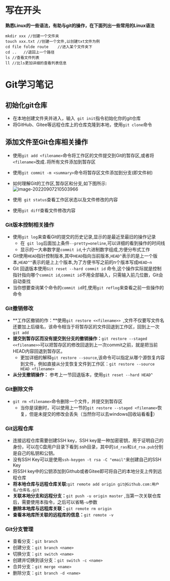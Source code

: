 # 写在开头

**熟悉Linux的一些语法，有助与git的操作，在下面列出一些常用的Linux语法**

```
mkdir xxx //创建一个文件夹
touch xxx.txt //创建一个文件,以创建txt文件为例
cd file folde route    //进入某个文件夹下
cd ..   //退回上一个路径
ls //查看文件列表
ll //比ls更加详细的查看列表信息
```

# Git学习笔记

## 初始化git仓库

- 在本地创建文件夹并进入，输入` git init`指令初始化你的git仓库
- 将GitHub、Gitee等远程仓库上的仓库克隆到本地，使用`git clone`命令

## 添加文件至Git仓库相关操作

- 使用`git add <filename>`命令将工作区的文件提交到Git的暂存区,或者将`<filename>`改成`.`将所有文件添加到暂存区  
- 使用`git commit -m <summary>`命令将暂存区文件添加到分支(即文件树)
- 如何理解Git的工作区,暂存区和分支,如下图所示:![image-20220907210503966](D:\GitHub\StudyNotes\git学习\image-20220907210503966.png)

- 使用` git status`查看工作区状态以及文件修改的内容

- 使用`git diff`查看文件修改内容

### Git版本控制相关操作

- 使用`git log`来查看Git的提交的历史记录,显示的是最近至最旧的操作记录
  - 在` git log`后面加上条件`--pretty=oneline`,可以详细的看到操作的时间线
  - 显示的一大串数字是`commit id`,十六进制数字组成,方便分布式工作
- Git使用`HEAD`指针控制版本,其中`HEAD`指向当前版本,`HEAD^`表示的是上一个版本,`HEAD^^`表示的是上上个版本,为了方便书写之前的n个版本写成`HEAD~n`
- Git 回退版本使用`Git reset --hard commit id` 命令,这个操作实际就是控制指针指向哪个`commit id`,`commit id`不用全部输入，只需输入前几位数，Git会自动查找
- 当你想要查询某个命令的`commit id`时,使用`git reflog`来查看之前一些操作的命令

### Git撤销修改

- **工作区撤销的作：**使用`git restore <<filename>> `,文件不仅要写文件名还要加上后缀名，该命令相当于将暂存区的文件回退到工作区，回到上一次`git add`
- **提交到暂存区而没有提交到分支的撤销操作：**`git restore --staged <<filename>>`可以把暂存区的修改回退到上一次commit之前，就是把当前HEAD内容回退到暂存区。
  - 更加详细的解释`git restore --source`,该命令可以指定从哪个源恢复内容到文件，例如直接从分支恢复文件到工作区：`git restore --source HEAD <filename>`
- **从分支撤销操作：** 参考上一节回退版本，使用`git reset --hard HEAD^`

### Git删除文件

- `git rm <filename>`命令删除一个文件，并提交到暂存区
  - 当你是误删时，可以使用上一节的`git restore --staged <filename>`恢复，但是未提交的修改会丢失（当然你可以去windows回收站看看🐶）

### Git远程仓库

- 连接远程仓库需要创建SSH key，SSH key是一种加密密钥，用于证明自己的身份，可以在C盘用户目录下看到.ssh目录，其中的`id_ras`和`id_rsa.pub`分别是自己的私钥和公钥。
- 没有SSH Key可以是使用`ssh-keygen -t rsa -C "email"`来创建自己的SSH Key
- 将SSH key中的公钥添加到Github或者Gitee即可将自己的本地分支上传到远程仓库
- **将本地仓库与远程仓库关联:**`git remote add origin git@Github.com:用户名/仓库名.git`
- **关联本地分支和远程分支：**`git push -u origin master` ,当第一次关联仓库后，需要使用本指令，之后可以省略`-u`参数
- **删除本地库与远程库关联：**`git remote rm origin`
- **查看本地库所关联的远程库的信息：**`git remote -v`

### Git分支管理

- 查看分支：`git branch`
- 创建分支：`git branch <name>`
- 切换分支：`git switch <name>`
- 创建并切换到该分支：`git switch -c <name>`
- 合并分支：`git merge <name>`
- 删除分支：`git branch -d <name>`




